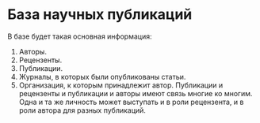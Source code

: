 # База научных публикаций
В базе будет такая основная информация:
1) Авторы.
2) Рецензенты.
3) Публикации.
4) Журналы, в которых были опубликованы статьи.
5) Организация, к которым принадлежит автор.
Публикации и рецензенты и публикации и авторы имеют связь многие ко многим. Одна и та же личность может выступать и в роли рецензента, и в роли автора для разных публикаций.
